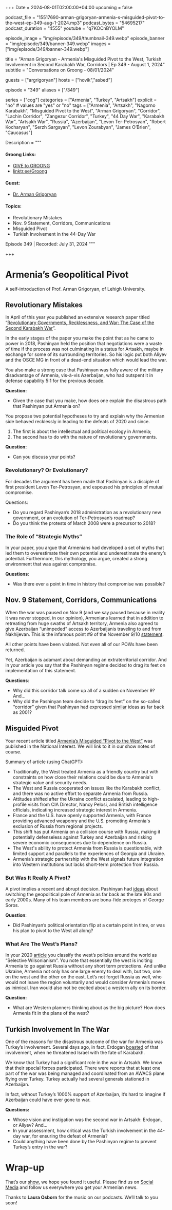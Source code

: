 +++
Date = 2024-08-01T02:00:00+04:00
upcoming = false

podcast_file = "15517690-arman-grigoryan-armenia-s-misguided-pivot-to-the-west-ep-349-aug-1-2024.mp3"
podcast_bytes = "54695217"
podcast_duration = "4555"
youtube = "q7KOCnBYOLM"

episode_image = "img/episode/349/thumbnail-349.webp"
episode_banner = "img/episode/349/banner-349.webp"
images = ["img/episode/349/banner-349.webp"]

title = "Arman Grigoryan - Armenia's Misguided Pivot to the West, Turkish Involvement in Second Karabakh War, Corridors | Ep 349 - August 1, 2024"
subtitle = "Conversations on Groong - 08/01/2024"

guests = ["argrigoryan"]
hosts = ["hovik","asbed"]

episode = "349"
aliases = ["/349"]

series = ["cog"]
categories = ["Armenia", "Turkey", "Artsakh"]
explicit = "no" # values are "yes" or "no"
tags = ["Armenia", "Artsakh", "Nagorno Karabakh", "Misguided Pivot to the West", "Arman Grigoryan", "Corridor", "Lachin Corridor", "Zangezur Corridor", "Turkey", "44 Day War", "Karabakh War", "Artsakh War", "Russia", "Azerbaijan", "Levon Ter-Petrosyan", "Robert Kocharyan", "Serzh Sargsyan", "Levon Zourabyan", "James O’Brien", "Caucasus"]

Description = """

#### Groong Links:
* [GIVE to GROONG](https://podcasts.groong.org/donate)
* [linktr.ee/Groong](https://linktr.ee/groong)

#### Guest:
* [Dr. Arman Grigoryan](/guest/argrigoryan)

#### Topics:
* Revolutionary Mistakes
* Nov. 9 Statement, Corridors, Communications
* Misguided Pivot
* Turkish Involvement in the 44-Day War

Episode 349 | Recorded: July 31, 2024
"""

+++

# Armenia’s Geopolitical Pivot

A self-introduction of Prof. Arman Grigoryan, of Lehigh University.

## Revolutionary Mistakes

In April of this year you published an extensive research paper titled “[Revolutionary Governments, Recklessness, and War: The Case of the Second Karabakh War](https://www.tandfonline.com/doi/full/10.1080/09636412.2024.2327316)”. 

In the early stages of the paper you make the point that as he came to power in 2018, Pashinyan held the position that negotiations were a waste of time if the process was not culminating in a status for Artsakh, maybe in exchange for some of its surrounding territories. So his logic put both Aliyev and the OSCE MG in front of a dead-end situation which would lead the war. 

You also make a strong case that Pashinyan was fully aware of the military disadvantage of Armenia, vis-à-vis Azerbaijan, who had outspent it in defense capability 5:1 for the previous decade.

**Question:**
* Given the case that you make, how does one explain the disastrous path that Pashinyan put Armenia on?

You propose two potential hypotheses to try and explain why the Armenian side behaved recklessly in leading to the defeats of 2020 and since.
1. The first is about the intellectual and political ecology in Armenia;
2. The second has to do with the nature of revolutionary governments.

**Question:**
* Can you discuss your points?


### Revolutionary? Or Evolutionary?

For decades the argument has been made that Pashinyan is a disciple of first president Levon Ter-Petrosyan, and espoused his principles of mutual compromise.

Questions:
* Do you regard Pashinyan’s 2018 administration as a revolutionary new government, or an evolution of Ter-Petrosyan’s roadmap?
* Do you think the protests of March 2008 were a precursor to 2018?


### The Role of “Strategic Myths”

In your paper, you argue that Armenians had developed a set of myths that led them to overestimate their own potential and underestimate the enemy’s potential. Furthermore, this mythology, you argue, created a strong environment that was against compromise.

**Questions**:
* Was there ever a point in time in history that compromise was possible?


## Nov. 9 Statement, Corridors, Communications

When the war was paused on Nov 9 (and we say paused because in reality it was never stopped, in our opinion), Armenians learned that in addition to retreating from huge swaths of Artsakh territory, Armenia also agreed to give Azerbaijan “unimpeded” access to Azerbaijanis traveling to and from Nakhijevan. This is the infamous point #9 of the November 9/10 [statement](https://www.primeminister.am/en/press-release/item/2020/11/10/Announcement/). 

All other points have been violated. Not even all of our POWs have been returned. 

Yet, Azerbaijan is adamant about demanding an extraterritorial corridor. And in your article you say that the Pashinyan regime decided to drag its feet on implementation of this statement.

**Questions**:
* Why did this corridor talk come up all of a sudden on November 9? And…
* Why did the Pashinyan team decide to “drag its feet” on the so-called “corridor” given that Pashinyan had expressed [similar](https://armtimes.com/hy/article/105002) ideas as far back as 2001?


## Misguided Pivot

Your recent article titled [Armenia’s Misguided “Pivot to the West”](https://nationalinterest.org/feature/armenia%E2%80%99s-misguided-%E2%80%9Cpivot-west%E2%80%9D-211914) was published in the National Interest. We will link to it in our show notes of course.

Summary of article (using ChatGPT):
* Traditionally, the West treated Armenia as a friendly country but with constraints on how close their relations could be due to Armenia's strategic value and security needs.
* The West and Russia cooperated on issues like the Karabakh conflict, and there was no active effort to separate Armenia from Russia.
* Attitudes shifted after the Ukraine conflict escalated, leading to high-profile visits from CIA Director, Nancy Pelosi, and British intelligence officials, indicating increased strategic interest in Armenia.
* France and the U.S. have openly supported Armenia, with France providing advanced weaponry and the U.S. promoting Armenia's exclusion of Russia from regional projects.
* This shift has put Armenia on a collision course with Russia, making it potentially defenseless against Turkey and Azerbaijan and risking severe economic consequences due to dependence on Russia.
* The West's ability to protect Armenia from Russia is questionable, with limited support and parallels to the experiences of Georgia and Ukraine.
* Armenia’s strategic partnership with the West signals future integration into Western institutions but lacks short-term protection from Russia.


### But Was It Really A Pivot?

A pivot implies a recent and abrupt decision. Pashinyan had [ideas](https://armtimes.com/hy/article/105002) about switching the geopolitical pole of Armenia as far back as the late 90s and early 2000s. Many of his team members are bona-fide proteges of George Soros. 

**Question**:
* Did Pashinyan’s political orientation flip at a certain point in time, or was his plan to pivot to the West all along?


### What Are The West’s Plans?

In your 2020 [article](https://direct.mit.edu/isec/article-abstract/44/4/158/12246/Selective-Wilsonianism-Material-Interests-and-the?redirectedFrom=fulltext&fbclid=IwY2xjawEWsL1leHRuA2FlbQIxMAABHeIYAxoJJ5rL6w83tEKEuqSIDUmvaK3mryO6mCy7KF4OrUajfg-WsJ8bEg_aem_57D5-ocGNF4yUjTGkgk-CA) you classify the west’s policies around the world as “Selective Wilsonianism”. You note that essentially the west is inciting Armenia to go against Russia without any short term protections. And unlike Ukraine, Armenia not only has one large enemy to deal with, but two, one on the west and the other on the east. Let’s not forget Russia as well, who would not leave the region voluntarily and would consider Armenia’s moves as inimical. Iran would also not be excited about a western ally on its border.

**Question:**
* What are Western planners thinking about as the big picture? How does Armenia fit in the plans of the west?


## Turkish Involvement In The War

One of the reasons for the disastrous outcome of the war for Armenia was Turkey’s involvement. Several days ago, in fact, Erdogan [boasted](https://www.azatutyun.am/a/33055076.html) of that involvement, when he threatened Israel with the fate of Karabakh.

We know that Turkey had a significant role in the war in Artsakh. We know that their special forces participated. There were reports that at least one part of the war was being managed and coordinated from an AWACS plane flying over Turkey. Turkey actually had several generals stationed in Azerbaijan.

In fact, without Turkey’s 1000% support of Azerbaijan, it’s hard to imagine if Azerbaijan could have ever gone to war.

**Questions:**
* Whose vision and instigation was the second war in Artsakh: Erdogan, or Aliyev? And…
* In your assessment, how critical was the Turkish involvement in the 44-day war, for ensuring the defeat of Armenia?
* Could anything have been done by the Pashinyan regime to prevent Turkey’s entry in the war?


# Wrap-up

That’s our [show](https://podcasts.groong.org/), we hope you found it useful. Please find us on [Social Media](https://lintr.ee/groong) and follow us everywhere you get your Armenian news.

Thanks to **Laura Osborn** for the music on our podcasts. We’ll talk to you soon!
